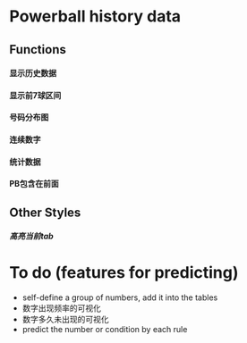 # Powerball history data

## Functions
#### 显示历史数据
#### 显示前7球区间
#### 号码分布图
#### 连续数字
#### 统计数据
#### PB包含在前面

## Other Styles
##### 高亮当前tab

# To do (features for predicting)
- self-define a group of numbers, add it into the tables
- 数字出现频率的可视化
- 数字多久未出现的可视化
- predict the number or condition by each rule
